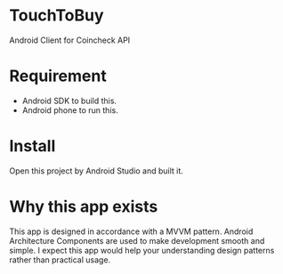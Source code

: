 # TouchToBuy

Android Client for Coincheck API

# Requirement

- Android SDK to build this.
- Android phone to run this.

# Install

Open this project by Android Studio and built it.

# Why this app exists

This app is designed in accordance with a MVVM pattern.
Android Architecture Components are used to make development smooth and simple.
I expect this app would help your understanding design patterns rather than practical usage.
